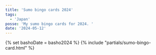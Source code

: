 ```yaml
---
title: 'Sumo bingo cards 2024'
tags:
  - 'Japan'
posse: 'My sumo bingo cards for 2024. '
date: '2024-05-12'
---
```


{% set bashoDate = basho2024 %}
{% include "partials/sumo-bingo-card.html" %}